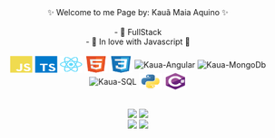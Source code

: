 <div align="center">
✨ Welcome to me Page by: Kauã Maia Aquino ✨
</br>
</br>
- 🔭 FullStack</br>
- 🌱 In love with Javascript 💙

<div style="display: inline_block"><br>
  <img align="center" alt="Kaua-Js" height="30" width="40" src="https://raw.githubusercontent.com/devicons/devicon/master/icons/javascript/javascript-plain.svg">
  <img align="center" alt="Kaua-Ts" height="30" width="40" src="https://raw.githubusercontent.com/devicons/devicon/master/icons/typescript/typescript-plain.svg">
  <img align="center" alt="Kaua-React" height="30" width="40" src="https://raw.githubusercontent.com/devicons/devicon/master/icons/react/react-original.svg">
  <img align="center" alt="Kaua-HTML" height="30" width="40" src="https://raw.githubusercontent.com/devicons/devicon/master/icons/html5/html5-original.svg">
  <img align="center" alt="Kaua-CSS" height="30" width="40" src="https://raw.githubusercontent.com/devicons/devicon/master/icons/css3/css3-original.svg">
  <img align="center" alt="Kaua-Angular" height="40" width="40" src="https://cdn.worldvectorlogo.com/logos/angular-icon.svg">
  <img align="center" alt="Kaua-MongoDb" height="30" width="40" src="https://miro.medium.com/max/300/1*fY5KPXK0C6csHKhnXkQQ8g.png">
  <img align="center" alt="Kaua-SQL" height="30" width="40" src="https://cdn.iconscout.com/icon/free/png-256/sql-29-1127899.png">
  <img align="center" alt="Kaua-Python" height="30" width="40" src="https://raw.githubusercontent.com/devicons/devicon/master/icons/python/python-original.svg">
  <img align="center" alt="Kaua-Csharp" height="30" width="40" src="https://raw.githubusercontent.com/devicons/devicon/master/icons/csharp/csharp-original.svg">
</div>

</br>
</br>
<div>
  <img height="180em" src="https://github-readme-stats.vercel.app/api?username=kaquino22&show_icons=true&theme=dark&include_all_commits=true&count_private=true"/> 
  <img height="180em" src="https://github-readme-stats.vercel.app/api/top-langs/?username=kaquino22&layout=compact&langs_count=16&theme=dark"/>
</div>

<div vlign="center">
<img height="110em" src="https://images-wixmp-ed30a86b8c4ca887773594c2.wixmp.com/f/25c93289-0576-4645-bc48-e828abec9740/dc8ayy7-92ebe889-ca78-479c-8710-9a8cb3c2bc77.gif?token=eyJ0eXAiOiJKV1QiLCJhbGciOiJIUzI1NiJ9.eyJzdWIiOiJ1cm46YXBwOjdlMGQxODg5ODIyNjQzNzNhNWYwZDQxNWVhMGQyNmUwIiwiaXNzIjoidXJuOmFwcDo3ZTBkMTg4OTgyMjY0MzczYTVmMGQ0MTVlYTBkMjZlMCIsIm9iaiI6W1t7InBhdGgiOiJcL2ZcLzI1YzkzMjg5LTA1NzYtNDY0NS1iYzQ4LWU4MjhhYmVjOTc0MFwvZGM4YXl5Ny05MmViZTg4OS1jYTc4LTQ3OWMtODcxMC05YThjYjNjMmJjNzcuZ2lmIn1dXSwiYXVkIjpbInVybjpzZXJ2aWNlOmZpbGUuZG93bmxvYWQiXX0.GEncZ_SJusYluDup8ezowpxnpBN3en82kn0TqzjzGTc">

<img height="150em" src="https://images-wixmp-ed30a86b8c4ca887773594c2.wixmp.com/f/4bd13529-73af-4ca9-96c4-f99b4c262d17/dcnphcn-7da7c2cd-e836-410b-a216-9c945f1661e7.gif?token=eyJ0eXAiOiJKV1QiLCJhbGciOiJIUzI1NiJ9.eyJzdWIiOiJ1cm46YXBwOjdlMGQxODg5ODIyNjQzNzNhNWYwZDQxNWVhMGQyNmUwIiwiaXNzIjoidXJuOmFwcDo3ZTBkMTg4OTgyMjY0MzczYTVmMGQ0MTVlYTBkMjZlMCIsIm9iaiI6W1t7InBhdGgiOiJcL2ZcLzRiZDEzNTI5LTczYWYtNGNhOS05NmM0LWY5OWI0YzI2MmQxN1wvZGNucGhjbi03ZGE3YzJjZC1lODM2LTQxMGItYTIxNi05Yzk0NWYxNjYxZTcuZ2lmIn1dXSwiYXVkIjpbInVybjpzZXJ2aWNlOmZpbGUuZG93bmxvYWQiXX0.ixDuvG3jT34DBKcFH-S_ut8DJwPax8N1sDjEgiFVNIE">

  </div>
</div>
